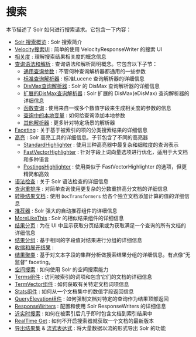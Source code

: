 # 搜索

本节描述了 Solr 如何进行搜索请求。它包含一下内容：

* [Solr 搜索概览](searching/overview.md) : Solr 搜索简介
* [Velocity搜索UI](searching/ui.md) : 简单的使用 VelocityResponseWriter 的搜索 UI
* [相关度](searching/relevance.md) : 理解搜索结果相关度的概念信息
* [查询语法和解析](searching/query_syntax/readme.md) : 查询语法和解析简明概念。它包含以下子节：
    * [通用查询参数](searching/query_syntax/common.md) : 不管何种查询解析器都通用的一些参数
    * [标准查询解析器](searching/query_syntax/standard.md) : 标准Lucene 查询解析器的详细信息
    * [DisMax查询解析器](searching/query_syntax/dismax.md) : Solr 的 DisMax 查询解析器的详细信息
    * [扩展的DisMax查询解析器](searching/query_syntax/extended_dismax.md) : Solr 扩展的 DisMax(eDisMax) 查询解析器的详细信息
    * [函数查询](searching/query_syntax/function.md) : 使用来自一或多个数值字段来生成相关度的参数的信息
    * [查询中的本地变量](searching/query_syntax/local_params.md) : 如何给查询添加本地参数
    * [其他解析器](searching/query_syntax/other_parsers.md) : 更多针对特定场景的解析器
* [Faceting](searching/faceting.md) : 关于基于被索引的项的分类搜索结果的详细信息
* [高亮](searching/highlight/readme.md) : Solr 高亮工具的详细信息。子节包含了不同的高亮器
    * [StandardHighlighter](searching/highlight/standard.md) : 使用三种高亮器中最复杂和细粒度的查询表示
    * [FastVectorHighlighter](searching/highlight/fastvector.md) : 针对字段上词向量选项进行优化，适用于大文档和多种语言
    * [PostingsHighlighter](searching/highlight/postings.md) : 使用类似于 FastVectorHighlighter 的选项，但更精简和高效
* [语法检查](searching/spell_check.md) : 关于 Solr 语法检查的详细信息
* [查询重排序](searching/re_ranking.md) : 对简单查询使用更复杂的分数重排高分文档的详细信息
* [转换结果文档](searching/transform.md) : 使用 `DocTransformers` 给各个独立文档添加计算的值的详细信息
* [推荐器](searching/suggester.md) : Solr 强大的自动推荐组件的详细信息
* [MoreLikeThis](searching/morelikethis.md) : Solr 的相似结果组件的详细信息
* [结果分页](searching/pagination.md) : 为在 UI 中显示获取分页结果或为获取满足一个查询的所有文档的详细信息
* [结果分组](searching/grouping.md) : 基于相同的字段值对结果进行分组的详细信息
* [收缩和展开结果](searching/collapse_and_expand.md) : 
* [结果聚类](searching/clustering.md) : 基于对文本字段的集群分析做搜索结果分组的详细信息。有点像“无监督” faceting。
* [空间搜索](searching/spatial_search.md) : 如何使用 Solr 的空间搜索能力
* [Terms组件](searching/terms_component.md) : 访问被索引的词项和包含它们的文档的详细信息
* [TermVector组件](searching/termvector_component.md) : 如何获取有关特定文档词项信息
* [Stats组件](searching/stats_component.md) : 如何从一个文档集中的数值字段返回信息
* [QueryElevation组件](searching/query_elevation_component.md) : 如何强制文档对特定的查询作为结果顶部返回
* [ResponseWriters](searching/response_writers.md) : 配置和使用 Solr ResponseWriters 的详细信息
* [近实时搜索](searching/near_realtime_searching.md) : 如何在被索引后几乎即时包含文档到索引结果中
* [RealTime Get](searching/realtime_get.md) : 如何不开启搜索器就获取一个文档的最新版本
* [导出结果集](searching/exporting.md) & [流式表达式](searching/streaming_expressions.md) : 将大量数据以流的形式导出 Solr 的功能 
